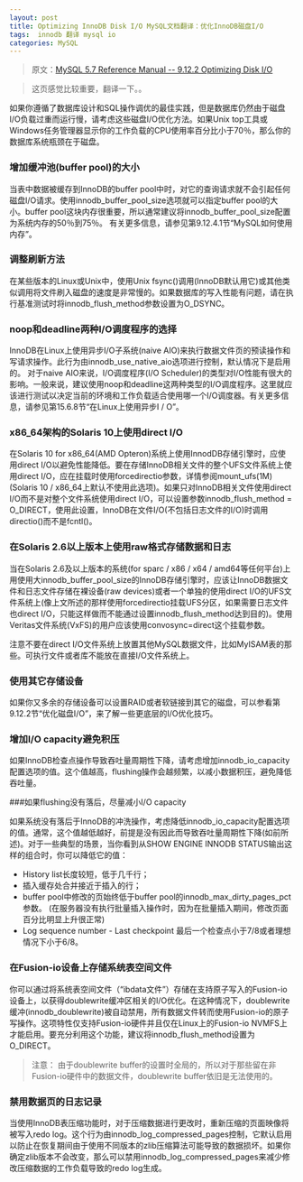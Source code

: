 ```yaml
---
layout: post
title: Optimizing InnoDB Disk I/O MySQL文档翻译：优化InnoDB磁盘I/O
tags:  innodb 翻译 mysql io
categories: MySQL
---
```



> 原文：[MySQL 5.7 Reference Manual -- 9.12.2 Optimizing Disk I/O](https://dev.mysql.com/doc/refman/5.7/en/disk-issues.html)

> 这页感觉比较重要，翻译一下。。


如果你遵循了数据库设计和SQL操作调优的最佳实践，但是数据库仍然由于磁盘I/O负载过重而运行慢，请考虑这些磁盘I/O优化方法。如果Unix top工具或Windows任务管理器显示你的工作负载的CPU使用率百分比小于70％，那么你的数据库系统瓶颈在于磁盘。


### 增加缓冲池(buffer pool)的大小

  当表中数据被缓存到InnoDB的buffer pool中时，对它的查询请求就不会引起任何磁盘I/O请求。使用innodb_buffer_pool_size选项就可以指定buffer pool的大小。buffer pool这块内存很重要，所以通常建议将innodb_buffer_pool_size配置为系统内存的50％到75％。 有关更多信息，请参见第9.12.4.1节“MySQL如何使用内存”。

### 调整刷新方法

  在某些版本的Linux或Unix中，使用Unix fsync()调用(InnoDB默认用它)或其他类似调用将文件刷入磁盘的速度是非常慢的。如果数据库的写入性能有问题，请在执行基准测试时将innodb_flush_method参数设置为O_DSYNC。

### noop和deadline两种I/O调度程序的选择

  InnoDB在Linux上使用异步I/O子系统(naive AIO)来执行数据文件页的预读操作和写请求操作。此行为由innodb_use_native_aio选项进行控制，默认情况下是启用的。 对于naive AIO来说，I/O调度程序(I/O Scheduler)的类型对I/O性能有很大的影响。一般来说，建议使用noop和deadline这两种类型的I/O调度程序。这里就应该进行测试以决定当前的环境和工作负载适合使用哪一个I/O调度器。有关更多信息，请参见第15.6.8节“在Linux上使用异步I / O”。

### x86_64架构的Solaris 10上使用direct I/O

<!--more-->
  在Solaris 10 for x86_64(AMD Opteron)系统上使用InnodDB存储引擎时，应使用direct I/O以避免性能降低。要在存储InnoDB相关文件的整个UFS文件系统上使用direct I/O，应在挂载时使用forcedirectio参数，详情参阅mount_ufs(1M)(Solaris 10 / x86_64上默认不使用此选项)。如果只对InnoDB相关文件使用direct I/O而不是对整个文件系统使用direct I/O，可以设置参数innodb_flush_method = O_DIRECT，使用此设置，InnoDB在文件I/O(不包括日志文件的I/O)时调用directio()而不是fcntl()。

### 在Solaris 2.6以上版本上使用raw格式存储数据和日志

  当在Solaris 2.6及以上版本的系统(for sparc / x86 / x64 / amd64等任何平台)上用使用大innodb_buffer_pool_size的InnoDB存储引擎时，应该让InnoDB数据文件和日志文件存储在裸设备(raw devices)或者一个单独的使用direct I/O的UFS文件系统上(像上文所述的那样使用forcedirectio挂载UFS分区，如果需要日志文件也direct I/O，只能这样做而不能通过设置innodb_flush_method达到目的)。使用Veritas文件系统(VxFS)的用户应该使用convosync=direct这个挂载参数。

  注意不要在direct I/O文件系统上放置其他MySQL数据文件，比如MyISAM表的那些。可执行文件或者库不能放在直接I/O文件系统上。

### 使用其它存储设备

  如果你又多余的存储设备可以设置RAID或者软链接到其它的磁盘，可以参看第9.12.2节“优化磁盘I/O”，来了解一些更底层的I/O优化技巧。



### 增加I/O capacity避免积压

  如果InnoDB检查点操作导致吞吐量周期性下降，请考虑增加innodb_io_capacity配置选项的值。这个值越高，flushing操作会越频繁，以减小数据积压，避免降低吞吐量。

###如果flushing没有落后，尽量减小I/O capacity

  如果系统没有落后于InnoDB的冲洗操作，考虑降低innodb_io_capacity配置选项的值。通常，这个值越低越好，前提是没有因此而导致吞吐量周期性下降(如前所述)。对于一些典型的场景，当你看到从SHOW ENGINE INNODB STATUS输出这样的组合时，你可以降低它的值：
 - History list长度较短，低于几千行；
 - 插入缓存处合并接近于插入的行；
 - buffer pool中修改的页始终低于buffer pool的innodb_max_dirty_pages_pct参数。 (在服务器没有执行批量插入操作时，因为在批量插入期间，修改页面百分比明显上升很正常)
 - Log sequence number - Last checkpoint 最后一个检查点小于7/8或者理想情况下小于6/8。


### 在Fusion-io设备上存储系统表空间文件

  你可以通过将系统表空间文件（“ibdata文件”）存储在支持原子写入的Fusion-io设备上，以获得doublewrite缓冲区相关的I/O优化。在这种情况下，doublewrite缓冲(innodb_doublewrite)被自动禁用，所有数据文件转而使用Fusion-io的原子写操作。这项特性仅支持Fusion-io硬件并且仅在Linux上的Fusion-io NVMFS上才能启用。要充分利用这个功能，建议将innodb_flush_method设置为O_DIRECT。
  
  > 注意：
  > 由于doublewrite buffer的设置时全局的，所以对于那些留在非Fusion-io硬件中的数据文件，doublewrite buffer依旧是无法使用的。

### 禁用数据页的日志记录

  当使用InnoDB表压缩功能时，对于压缩数据进行更改时，重新压缩的页面映像将被写入redo log。这个行为由innodb_log_compressed_pages控制，它默认启用以防止在恢复期间由于使用不同版本的zlib压缩算法可能导致的数据损坏。如果你确定zlib版本不会改变，那么可以禁用innodb_log_compressed_pages来减少修改压缩数据的工作负载导致的redo log生成。



